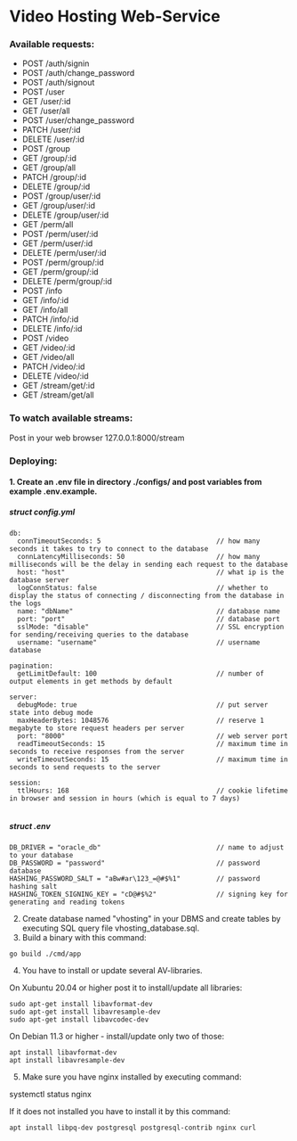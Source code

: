 # Video Hosting Web-Service

### Available requests:

* POST   /auth/signin
* POST   /auth/change_password
* POST   /auth/signout
* POST   /user
* GET    /user/:id
* GET    /user/all
* POST   /user/change_password
* PATCH  /user/:id
* DELETE /user/:id
* POST   /group
* GET    /group/:id
* GET    /group/all
* PATCH  /group/:id
* DELETE /group/:id
* POST   /group/user/:id
* GET    /group/user/:id
* DELETE /group/user/:id
* GET    /perm/all
* POST   /perm/user/:id
* GET    /perm/user/:id
* DELETE /perm/user/:id
* POST   /perm/group/:id
* GET    /perm/group/:id
* DELETE /perm/group/:id
* POST   /info
* GET    /info/:id
* GET    /info/all
* PATCH  /info/:id
* DELETE /info/:id
* POST   /video
* GET    /video/:id
* GET    /video/all
* PATCH  /video/:id
* DELETE /video/:id
* GET    /stream/get/:id
* GET    /stream/get/all

### To watch available streams:

Post in your web browser 127.0.0.1:8000/stream

### Deploying:

#### 1. Create an .env file in directory ./configs/ and post variables from example .env.example.

##### struct config.yml
```
db:
  connTimeoutSeconds: 5                             // how many seconds it takes to try to connect to the database
  connLatencyMilliseconds: 50                       // how many milliseconds will be the delay in sending each request to the database
  host: "host"                                      // what ip is the database server
  logConnStatus: false                              // whether to display the status of connecting / disconnecting from the database in the logs
  name: "dbName"                                    // database name
  port: "port"                                      // database port
  sslMode: "disable"                                // SSL encryption for sending/receiving queries to the database
  username: "username"                              // username database

pagination:
  getLimitDefault: 100                              // number of output elements in get methods by default

server:
  debugMode: true                                   // put server state into debug mode
  maxHeaderBytes: 1048576                           // reserve 1 megabyte to store request headers per server
  port: "8000"                                      // web server port
  readTimeoutSeconds: 15                            // maximum time in seconds to receive responses from the server
  writeTimeoutSeconds: 15                           // maximum time in seconds to send requests to the server

session:
  ttlHours: 168                                     // cookie lifetime in browser and session in hours (which is equal to 7 days)
  
```
##### struct .env

```
DB_DRIVER = "oracle_db"                             // name to adjust to your database
DB_PASSWORD = "password"                            // password database
HASHING_PASSWORD_SALT = "aBw#ar\123_=@#$%1"         // password hashing salt
HASHING_TOKEN_SIGNING_KEY = "cD@#$%2"               // signing key for generating and reading tokens
```


2. Create database named "vhosting" in your DBMS and create tables by executing
SQL query file vhosting_database.sql.
3. Build a binary with this command:

```go build ./cmd/app```

4. You have to install or update several AV-libraries.

On Xubuntu 20.04 or higher post it to install/update all libraries:
```
sudo apt-get install libavformat-dev
sudo apt-get install libavresample-dev
sudo apt-get install libavcodec-dev
```
On Debian 11.3 or higher - install/update only two of those:
```
apt install libavformat-dev
apt install libavresample-dev
```
5. Make sure you have nginx installed by executing command:

systemctl status nginx

If it does not installed you have to install it by this command:
```
apt install libpq-dev postgresql postgresql-contrib nginx curl
```
